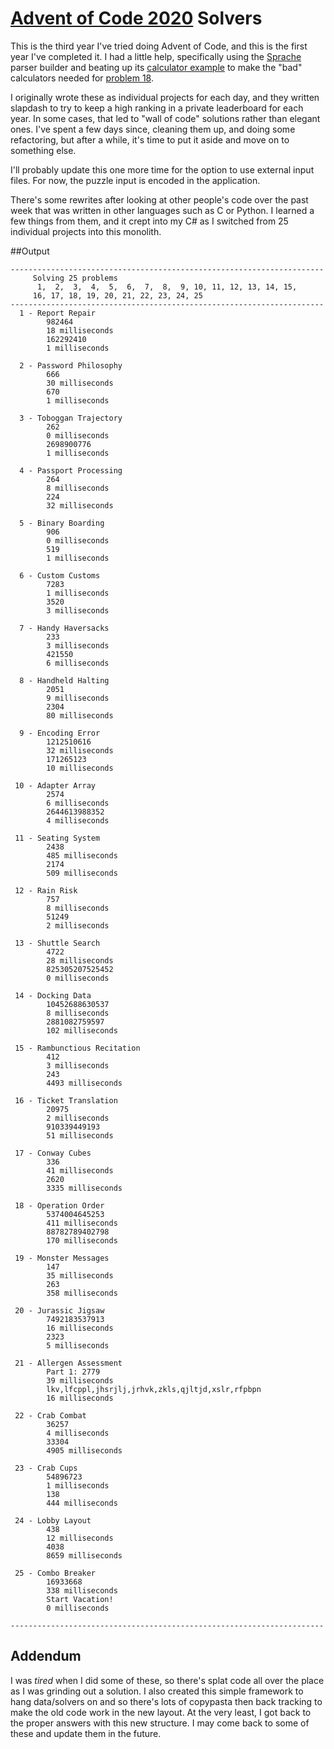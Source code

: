 # [Advent of Code 2020](https://adventofcode.com/2020) Solvers

This is the third year I've tried doing Advent of Code, and this is the first year I've completed it.  I
had a little help, specifically using the [Sprache](https://github.com/sprache/Sprache) parser builder
and beating up its [calculator example](https://github.com/sprache/Sprache/tree/develop/samples/LinqyCalculator)
to make the "bad" calculators needed for [problem 18](https://adventofcode.com/2020/day/18).

I originally wrote these as individual projects for each day, and they written slapdash to try to keep a high
ranking in a private leaderboard for each year.  In some cases, that led to "wall of code" solutions rather 
than elegant ones.  I've spent a few days since, cleaning them up, and doing some refactoring, but after
a while, it's time to put it aside and move on to something else.

I'll probably update this one more time for the option to use external input files.  For now,
the puzzle input is encoded in the application.

There's some rewrites after looking at other people's code over the past week that was written
in other languages such as C or Python.  I learned a few things from them, and it crept into my C#
as I switched from 25 individual projects into this monolith.

##Output

```text
----------------------------------------------------------------------
     Solving 25 problems
      1,  2,  3,  4,  5,  6,  7,  8,  9, 10, 11, 12, 13, 14, 15,
     16, 17, 18, 19, 20, 21, 22, 23, 24, 25
----------------------------------------------------------------------
  1 - Report Repair
        982464
        18 milliseconds
        162292410
        1 milliseconds

  2 - Password Philosophy
        666
        30 milliseconds
        670
        1 milliseconds

  3 - Toboggan Trajectory
        262
        0 milliseconds
        2698900776
        1 milliseconds

  4 - Passport Processing
        264
        8 milliseconds
        224
        32 milliseconds

  5 - Binary Boarding
        906
        0 milliseconds
        519
        1 milliseconds

  6 - Custom Customs
        7283
        1 milliseconds
        3520
        3 milliseconds

  7 - Handy Haversacks
        233
        3 milliseconds
        421550
        6 milliseconds

  8 - Handheld Halting
        2051
        9 milliseconds
        2304
        80 milliseconds

  9 - Encoding Error
        1212510616
        32 milliseconds
        171265123
        10 milliseconds

 10 - Adapter Array
        2574
        6 milliseconds
        2644613988352
        4 milliseconds

 11 - Seating System
        2438
        485 milliseconds
        2174
        509 milliseconds

 12 - Rain Risk
        757
        8 milliseconds
        51249
        2 milliseconds

 13 - Shuttle Search
        4722
        28 milliseconds
        825305207525452
        0 milliseconds

 14 - Docking Data
        10452688630537
        8 milliseconds
        2881082759597
        102 milliseconds

 15 - Rambunctious Recitation
        412
        3 milliseconds
        243
        4493 milliseconds

 16 - Ticket Translation
        20975
        2 milliseconds
        910339449193
        51 milliseconds

 17 - Conway Cubes
        336
        41 milliseconds
        2620
        3335 milliseconds

 18 - Operation Order
        5374004645253
        411 milliseconds
        88782789402798
        170 milliseconds

 19 - Monster Messages
        147
        35 milliseconds
        263
        358 milliseconds

 20 - Jurassic Jigsaw
        7492183537913
        16 milliseconds
        2323
        5 milliseconds

 21 - Allergen Assessment
        Part 1: 2779
        39 milliseconds
        lkv,lfcppl,jhsrjlj,jrhvk,zkls,qjltjd,xslr,rfpbpn
        16 milliseconds

 22 - Crab Combat
        36257
        4 milliseconds
        33304
        4905 milliseconds

 23 - Crab Cups
        54896723
        1 milliseconds
        138
        444 milliseconds

 24 - Lobby Layout
        438
        12 milliseconds
        4038
        8659 milliseconds

 25 - Combo Breaker
        16933668
        338 milliseconds
        Start Vacation!
        0 milliseconds

----------------------------------------------------------------------

```
## Addendum

I was _tired_ when I did some of these, so there's splat code all over the place as I
was grinding out a solution.  I also created this simple framework to hang data/solvers on
and so there's lots of copypasta then back tracking to make the old code work in the new
layout.  At the very least, I got back to the proper answers with this new structure.  I
may come back to some of these and update them in the future.